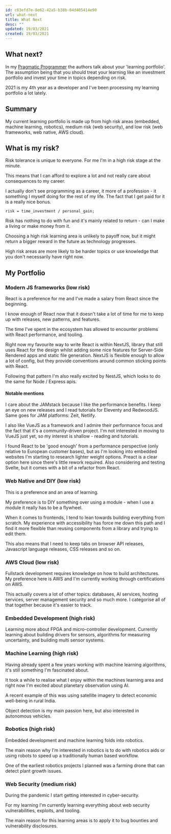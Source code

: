 ```yaml
---
id: c63efd7e-8e62-42a5-b38b-04d405414e90
url: what-next
title: What Next
desc: ""
updated: 19/03/2021
created: 19/03/2021
---
```


## What next?

In my [Pragmatic Programmer](https://www.amazon.co.uk/Pragmatic-Programmer-Andrew-Hunt/dp/020161622X) the authors talk about your 'learning portfolio'. The assumption being that you should treat your learning like an investment portfolio and invest your time in topics depending on risk.

2021 is my 4th year as a developer and I've been processing my learning portfolio a lot lately.

## Summary

My current learning portfolio is made up from high risk areas (embedded, machine learning, robotics), medium risk (web security), and low risk (web frameworks, web native, AWS cloud).

## What is my risk?

Risk tolerance is unique to everyone. For me I'm in a high risk stage at the minute.

This means that I can afford to explore a lot and not really care about consequences to my career.

I actually don't see programming as a career, it more of a profession - it something I myself doing for the rest of my life. The fact that I get paid for it is a really nice bonus.

```shell
risk = time_investment / personal_gain;
```

Risk has nothing to do with fun and it's mainly related to return - can I make a living or make money from it.

Choosing a high risk learning area is unlikely to payoff now, but it might return a bigger reward in the future as technology progresses.

High risk areas are more likely to be harder topics or use knowledge that you don't necessarily have right now.

## My Portfolio

### Modern JS frameworks (low risk)

React is a preference for me and I've made a salary from React since the beginning.

I know enough of React now that it doesn't take a lot of time for me to keep up with releases, new patterns, and features.

The time I've spent in the ecosystem has allowed to encounter problems with React performance, and tooling.

Right now my favourite way to write React is within NextJS, library that still uses React for the design whilst adding some nice features for Server-Side Rendered apps and static file generation. NextJS is flexible enough to allow a lot of config, but they provide conventions around common sticking points with React.

Following that pattern I'm also really excited by NestJS, which looks to do the same for Node / Express apis.

#### Notable mentions

I care about the JAMstack because I like the performance benefits. I keep an eye on new releases and I read tutorials for Eleventy and RedwoodJS. Same goes for JAM platforms: Zeit, Netlify.

I also like VueJS as a framework and I admire their performance focus and the fact that it's a community-driven project. I'm not interested in moving to VueJS just yet, so my interest is shallow - reading and tutorials.

I found React to be 'good enough' from a performance perspective (only relative to European customer bases), but as I'm looking into embedded websites I'm starting to research lighter weight options. Preact is a clear option here since there's little rework required. Also considering and testing Svelte, but it comes with a bit of a refactor from React.

### Web Native and DIY (low risk)

This is a preference and an area of learning.

My preference is to DIY something over using a module - when I use a module it really has to be a flywheel.

When it comes to frontends, I tend to lean towards building everything from scratch. My experience with accessibility has force me down this path and I find it more flexible than reusing components from a library and trying to edit them.

This also means that I need to keep tabs on browser API releases, Javascript language releases, CSS releases and so on.

### AWS Cloud (low risk)

Fullstack development requires knowledge on how to build architectures. My preference here is AWS and I'm currently working through certifications on AWS.

This actually covers a lot of other topics: databases, AI services, hosting services, server management security and so much more. I categorise all of that together because it's easier to track.

### Embedded Development (high risk)

Learning more about FPGA and micro-controller development. Currently learning about building drivers for sensors, algorithms for measuring uncertainty, and building multi sensor systems.

### Machine Learning (high risk)

Having already spent a few years working with machine learning algorithms, it's still something I'm fascinated about.

It took a while to realise what I enjoy within the machines learning area and right now I'm excited about planetary observation using AI.

A recent example of this was using satellite imagery to detect economic well-being in rural India.

Object detection is my main passion here, but also interested in autonomous vehicles.

### Robotics (high risk)

Embedded development and machine learning folds into robotics.

The main reason why I'm interested in robotics is to do with robotics aids or using robots to speed up a traditionally human based workflow.

One of the earliest robotics projects I planned was a farming drone that can detect plant growth issues.

### Web Security (medium risk)

During the pandemic I start getting interested in cyber-security.

For my learning I'm currently learning everything about web security vulnerabilities, exploits, and tooling.

The main reason for this learning areas is to apply it to bug bounties and vulnerability disclosures.